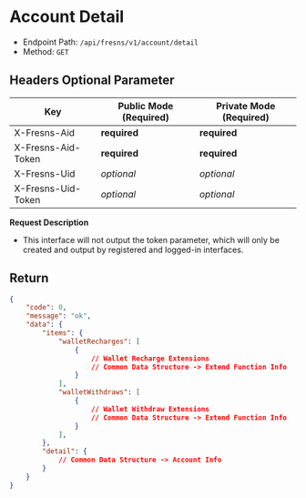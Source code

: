 # Account Detail

- Endpoint Path: `/api/fresns/v1/account/detail`
- Method: `GET`

## Headers Optional Parameter

| Key | Public Mode (Required) | Private Mode (Required) |
| --- | --- | --- |
| X-Fresns-Aid | **required** | **required** |
| X-Fresns-Aid-Token | **required** | **required** |
| X-Fresns-Uid | *optional* | *optional* |
| X-Fresns-Uid-Token | *optional* | *optional* |

**Request Description**

- This interface will not output the token parameter, which will only be created and output by registered and logged-in interfaces.

## Return

```json
{
    "code": 0,
    "message": "ok",
    "data": {
        "items": {
            "walletRecharges": [
                {
                    // Wallet Recharge Extensions
                    // Common Data Structure -> Extend Function Info
                }
            ],
            "walletWithdraws": [
                {
                    // Wallet Withdraw Extensions
                    // Common Data Structure -> Extend Function Info
                }
            ],
        },
        "detail": {
            // Common Data Structure -> Account Info
        }
    }
}
```
